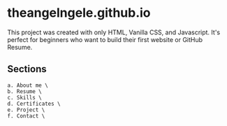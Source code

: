 # theangelngele.github.io
This project was created with only HTML, Vanilla CSS, and Javascript. It's perfect for beginners who want to build their first website or GitHub Resume.

## Sections
    a. About me \
    b. Resume \
    c. Skills \
    d. Certificates \
    e. Project \
    f. Contact \
